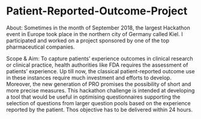 # Patient-Reported-Outcome-Project

About:
Sometimes in the month of September 2018, the largest Hackathon event in Europe took place in the northern city of Germany called Kiel. I participated and worked on a project sponsored by one of the top pharmaceutical companies.

Scope & Aim:
To capture patients’ experience outcomes in clinical research or clinical practice, health authorities like FDA requires the assessment of patients’ experience.
Up till now, the classical patient-reported outcome use in these instances require much investment and efforts to develop. Moreover, the new generation of PRO promises the possibility of short and more precise measures.
This hackathon challenge is intended at developing a tool that would be useful in optimising questionnaires supporting the selection of questions from larger question pools based on the experience reported by the patient. Thos objective has to be delivered within 24 hours.

